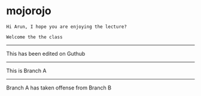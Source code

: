 # mojorojo
 
	Hi Arun, I hope you are enjoying the lecture?

	Welcome the the class

 ---

 This has been edited on Guthub

 ---

This is Branch A

---

Branch A has taken offense from Branch B
